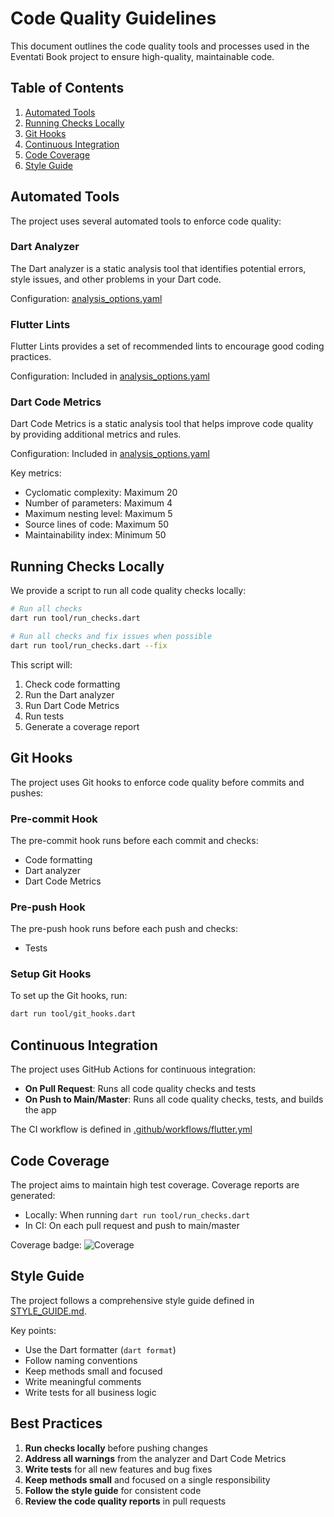 # Code Quality Guidelines

This document outlines the code quality tools and processes used in the Eventati Book project to ensure high-quality, maintainable code.

## Table of Contents

1. [Automated Tools](#automated-tools)
2. [Running Checks Locally](#running-checks-locally)
3. [Git Hooks](#git-hooks)
4. [Continuous Integration](#continuous-integration)
5. [Code Coverage](#code-coverage)
6. [Style Guide](#style-guide)

## Automated Tools

The project uses several automated tools to enforce code quality:

### Dart Analyzer

The Dart analyzer is a static analysis tool that identifies potential errors, style issues, and other problems in your Dart code.

Configuration: [analysis_options.yaml](analysis_options.yaml)

### Flutter Lints

Flutter Lints provides a set of recommended lints to encourage good coding practices.

Configuration: Included in [analysis_options.yaml](analysis_options.yaml)

### Dart Code Metrics

Dart Code Metrics is a static analysis tool that helps improve code quality by providing additional metrics and rules.

Configuration: Included in [analysis_options.yaml](analysis_options.yaml)

Key metrics:
- Cyclomatic complexity: Maximum 20
- Number of parameters: Maximum 4
- Maximum nesting level: Maximum 5
- Source lines of code: Maximum 50
- Maintainability index: Minimum 50

## Running Checks Locally

We provide a script to run all code quality checks locally:

```bash
# Run all checks
dart run tool/run_checks.dart

# Run all checks and fix issues when possible
dart run tool/run_checks.dart --fix
```

This script will:
1. Check code formatting
2. Run the Dart analyzer
3. Run Dart Code Metrics
4. Run tests
5. Generate a coverage report

## Git Hooks

The project uses Git hooks to enforce code quality before commits and pushes:

### Pre-commit Hook

The pre-commit hook runs before each commit and checks:
- Code formatting
- Dart analyzer
- Dart Code Metrics

### Pre-push Hook

The pre-push hook runs before each push and checks:
- Tests

### Setup Git Hooks

To set up the Git hooks, run:

```bash
dart run tool/git_hooks.dart
```

## Continuous Integration

The project uses GitHub Actions for continuous integration:

- **On Pull Request**: Runs all code quality checks and tests
- **On Push to Main/Master**: Runs all code quality checks, tests, and builds the app

The CI workflow is defined in [.github/workflows/flutter.yml](.github/workflows/flutter.yml)

## Code Coverage

The project aims to maintain high test coverage. Coverage reports are generated:

- Locally: When running `dart run tool/run_checks.dart`
- In CI: On each pull request and push to main/master

Coverage badge: ![Coverage](coverage_badge.svg)

## Style Guide

The project follows a comprehensive style guide defined in [STYLE_GUIDE.md](STYLE_GUIDE.md).

Key points:
- Use the Dart formatter (`dart format`)
- Follow naming conventions
- Keep methods small and focused
- Write meaningful comments
- Write tests for all business logic

## Best Practices

1. **Run checks locally** before pushing changes
2. **Address all warnings** from the analyzer and Dart Code Metrics
3. **Write tests** for all new features and bug fixes
4. **Keep methods small** and focused on a single responsibility
5. **Follow the style guide** for consistent code
6. **Review the code quality reports** in pull requests
